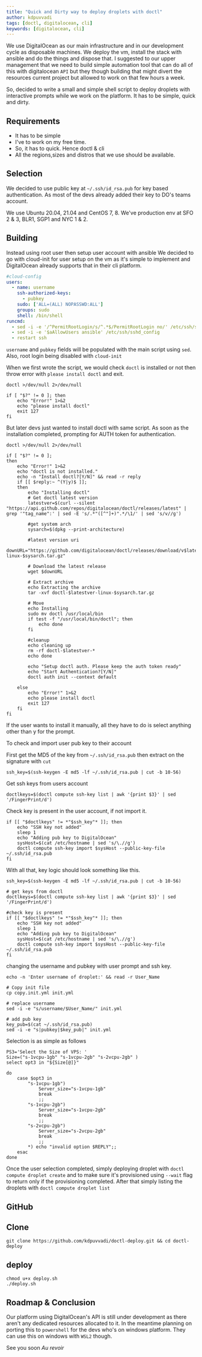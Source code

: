 ```yaml
---
title: "Quick and Dirty way to deploy droplets with doctl"
author: kdpuvvadi
tags: [doctl, digitalocean, cli]
keywords: [digitalocean, cli]
---
```


We use DigitalOcean as our main infrastructure and in our development cycle as disposable machines. We deploy the vm, install the stack with ansible and do the things and dispose that. I suggested to our upper management that we need to build simple automation tool that can do all of this with digitalocean `API` but they though building that might divert the resources current project but allowed to work on that few hours a week.

So, decided to write a small and simple shell script to deploy droplets with interactive prompts while we work on the platform. It has to be simple, quick and dirty.

## Requirements

- It has to be simple
- I've to work on my free time.
- So, it has to quick. Hence doctl & cli
- All the regions,sizes and distros that we use should be available.

## Selection

We decided to use public key at `~/.ssh/id_rsa.pub` for key based authentication. As most of the devs already added their key to DO's teams account.

We use Ubuntu 20.04, 21.04 and CentOS 7, 8. We've production env at SFO 2 & 3, BLR1, SGP1 and NYC 1 & 2.

## Building

Instead using root user then setup user account with ansible We decided to go with cloud-init for user setup on the vm as it's simple to implement and DigitalOcean already supports that in their cli platform.

```yaml
#cloud-config
users:
  - name: username
    ssh-authorized-keys:
      - pubkey
    sudo: ['ALL=(ALL) NOPASSWD:ALL']
    groups: sudo
    shell: /bin/shell
runcmd:
  - sed -i -e '/^PermitRootLogin/s/^.*$/PermitRootLogin no/' /etc/ssh/sshd_config
  - sed -i -e '$aAllowUsers ansible' /etc/ssh/sshd_config
  - restart ssh
```

`username` and `pubkey` fields will be populated with the main script using `sed`. Also, root login being disabled with `cloud-init`

When we first wrote the script, we would check `doctl` is installed or not then throw error with `please install doctl` and exit.

```shell
doctl >/dev/null 2>/dev/null

if [ "$?" != 0 ]; then
    echo "Error!" 1>&2
    echo "please install doctl"
    exit 127
fi
```

But later devs just wanted to install doctl with same script. As soon as the installation completed, prompting for AUTH token for authentication.

```shell
doctl >/dev/null 2>/dev/null

if [ "$?" != 0 ]; 
then 
    echo "Error!" 1>&2
    echo "doctl is not installed."
    echo -n "Install doctl?[Y/N]" && read -r reply 
    if [[ $reply:~ ^(Y|y)$ ]];
    then
        echo "Installing doctl"
        # Get doctl latest version
        latestver=$(curl --silent "https://api.github.com/repos/digitalocean/doctl/releases/latest" | grep '"tag_name":' | sed -E 's/.*"([^"]+)".*/\1/' | sed 's/v//g')
        
        #get system arch
        sysarch=$(dpkg --print-architecture)

        #latest version uri
        downURL="https://github.com/digitalocean/doctl/releases/download/v$latestver/doctl-$latestver-linux-$sysarch.tar.gz"

        # Download the latest release
        wget $downURL 

        # Extract archive
        echo Extracting the archive
        tar -xvf doctl-$latestver-linux-$sysarch.tar.gz

        # Move
        echo Installing
        sudo mv doctl /usr/local/bin
        if test -f "/usr/local/bin/doctl"; then
            echo done
        fi

        #cleanup
        echo cleaning up
        rm -rf doctl-$latestver-*
        echo done

        echo "Setup doctl auth. Please keep the auth token ready"
        echo "Start Authentication?[Y/N]"
        doctl auth init --context default
        
    else
        echo "Error!" 1>&2
        echo please install doctl
        exit 127
    fi
fi
```

If the user wants to install it manually, all they have to do is select anything other than y for the prompt.

To check and import user pub key to their account

First get the MD5 of the key from `~/.ssh/id_rsa.pub` then extract on the signature with `cut`

```shell
ssh_key=$(ssh-keygen -E md5 -lf ~/.ssh/id_rsa.pub | cut -b 10-56)
```

Get ssh keys from users account

```shell
doctlkeys=$(doctl compute ssh-key list | awk '{print $3}' | sed '/FingerPrint/d')
```

Check key is present in the user account, if not import it.

```shell
if [[ "$doctlkeys" != *"$ssh_key"* ]]; then
    echo "SSH key not added"
    sleep 1
    echo "Adding pub key to DigitalOcean"
    sysHost=$(cat /etc/hostname | sed 's/\.//g')
    doctl compute ssh-key import $sysHost --public-key-file ~/.ssh/id_rsa.pub
fi
```

With all that, key logic should look something like this.

```shell
ssh_key=$(ssh-keygen -E md5 -lf ~/.ssh/id_rsa.pub | cut -b 10-56)

# get keys from doctl
doctlkeys=$(doctl compute ssh-key list | awk '{print $3}' | sed '/FingerPrint/d')

#check key is present
if [[ "$doctlkeys" != *"$ssh_key"* ]]; then
    echo "SSH key not added"
    sleep 1
    echo "Adding pub key to DigitalOcean"
    sysHost=$(cat /etc/hostname | sed 's/\.//g')
    doctl compute ssh-key import $sysHost --public-key-file ~/.ssh/id_rsa.pub
fi
```

changing the username and pubkey with user prompt and ssh key.

```shell
echo -n 'Enter username of droplet:' && read -r User_Name

# Copy init file
cp copy.init.yml init.yml

# replace username
sed -i -e "s/username/$User_Name/" init.yml

# add pub key
key_pub=$(cat ~/.ssh/id_rsa.pub)
sed -i -e "s|pubkey|$key_pub|" init.yml
```

Selection is as simple as follows

```shell
PS3='Select the Size of VPS: '
Size=("s-1vcpu-1gb" "s-1vcpu-2gb" "s-2vcpu-2gb" )
select opt3 in "${Size[@]}"

do
    case $opt3 in
        "s-1vcpu-1gb")
            Server_size="s-1vcpu-1gb"
            break
            ;;
        "s-1vcpu-2gb")
            Server_size="s-1vcpu-2gb"
            break
            ;;
        "s-2vcpu-2gb")
            Server_size="s-2vcpu-2gb"
            break
            ;;
        *) echo "invalid option $REPLY";; 
    esac
done
```

Once the user selection completed, simply deploying droplet with `doctl compute droplet create` and to make sure it's provisioned using `--wait` flag to return only if the provisioning completed. After that simply listing the droplets with `doctl compute droplet list`

## GitHub

## Clone

```shell
git clone https://github.com/kdpuvvadi/doctl-deploy.git && cd doctl-deploy
```

## deploy

```shell
chmod u+x deploy.sh
./deploy.sh
```

## Roadmap & Conclusion

Our platform using DigitalOcean's API is still under development as there aren't any dedicated resources allocated to it. In the meantime planning on porting this to `powershell` for the devs who's on windows platform. They can use this on windows with `WSL2` though.

See you soon *Au revoir*
